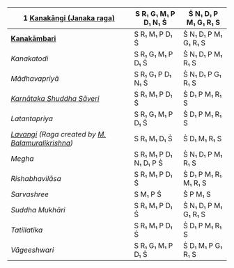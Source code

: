 | **1 [Kanakāngi (Janaka raga)](https://en.wikipedia.org/wiki/Kanakangi "Kanakangi")**                                                                                             | S R₁ G₁ M₁ P D₁ N₁ Ṡ   | Ṡ N₁ D₁ P M₁ G₁ R₁ S |
| -------------------------------------------------------------------------------------------------------------------------------------------------------------------------------- | ---------------------- | -------------------- |
| **[Kanakāmbari](https://en.wikipedia.org/wiki/Kanakambari "Kanakambari")**                                                                                                       | S R₁ M₁ P D₁ Ṡ         | Ṡ N₁ D₁ P M₁ G₁ R₁ S |
| _Kanakatodi_                                                                                                                                                                     | S R₁ G₁ M₁ P D₁ Ṡ      | Ṡ N₁ D₁ P M₁ R₁ S    |
| _Mādhavapriyā_                                                                                                                                                                   | S R₁ G₁ P D₁ N₁ Ṡ      | Ṡ N₁ D₁ P G₁ R₁ S    |
| _[Karnātaka Shuddha Sāveri](https://en.wikipedia.org/wiki/Karnataka_Shuddha_Saveri "Karnataka Shuddha Saveri")_                                                                  | S R₁ M₁ P D₁ Ṡ         | Ṡ D₁ P M₁ R₁ S       |
| _Latantapriya_                                                                                                                                                                   | S R₁ G₁ M₁ P D₁ Ṡ      | Ṡ D₁ P M₁ R₁ S       |
| _[Lavangi](https://en.wikipedia.org/wiki/Lavangi "Lavangi") (Raga created by [M. Balamuralikrishna](https://en.wikipedia.org/wiki/M._Balamuralikrishna "M. Balamuralikrishna"))_ | S R₁ M₁ D₁ Ṡ           | Ṡ D₁ M₁ R₁ S         |
| _Megha_                                                                                                                                                                          | S R₁ M₁ P D₁ N₁ D₁ P Ṡ | Ṡ N₁ D₁ P M₁ R₁ S    |
| _Rishabhavilāsa_                                                                                                                                                                 | S R₁ M₁ P D₁ Ṡ         | Ṡ D₁ P M₁ R₁ M₁ R₁ S |
| _Sarvashree_                                                                                                                                                                     | S M₁ P Ṡ               | Ṡ P M₁ S             |
| _Suddha Mukhāri_                                                                                                                                                                 | S R₁ M₁ P D₁ Ṡ         | Ṡ N₁ D₁ P M₁ G₁ R₁ S |
| _Tatillatika_                                                                                                                                                                    | S R₁ M₁ P D₁ Ṡ         | Ṡ D₁ P M₁ R₁ S       |
| _Vāgeeshwari_                                                                                                                                                                    | S R₁ G₁ M₁ P D₁ Ṡ      | Ṡ D₁ M₁ P G₁ R₁ S    |